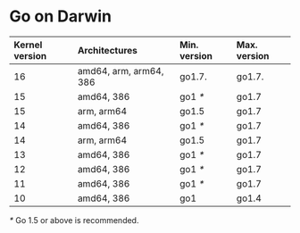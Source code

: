 # Go on Darwin

| **Kernel version** | **Architectures**      | **Min. version** | **Max. version** |
|:-------------------|:-----------------------|:-----------------|:-----------------|
| 16                 | amd64, arm, arm64, 386 | go1.7.           | go1.7.           |
| 15                 | amd64, 386             | go1 _*_          | go1.7            |
| 15                 | arm, arm64             | go1.5            | go1.7            |
| 14                 | amd64, 386             | go1 _*_          | go1.7            |
| 14                 | arm, arm64             | go1.5            | go1.7            |
| 13                 | amd64, 386             | go1 _*_          | go1.7            |
| 12                 | amd64, 386             | go1 _*_          | go1.7            |
| 11                 | amd64, 386             | go1 _*_          | go1.7            |
| 10                 | amd64, 386             | go1              | go1.4            |
_*_ Go 1.5 or above is recommended.